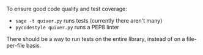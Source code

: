 To ensure good code quality and test coverage:

* `sage -t quiver.py` runs tests (currently there aren't many)
* `pycodestyle quiver.py` runs a PEP8 linter

There should be a way to run tests on the entire library, instead of on a
file-per-file basis.
